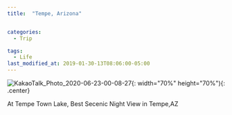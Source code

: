 ```yaml
---
title:  "Tempe, Arizona"


categories:
  - Trip

tags:
  - Life
last_modified_at: 2019-01-30-13T08:06:00-05:00
---
```


![KakaoTalk_Photo_2020-06-23-00-08-27](https://user-images.githubusercontent.com/43649503/85304168-66e54280-b4e6-11ea-93ac-722afbeaf45e.jpeg){: width="70%" height="70%"){: .center}

<div style="text-align: left">At Tempe Town Lake, Best Secenic Night View in Tempe,AZ</div>

